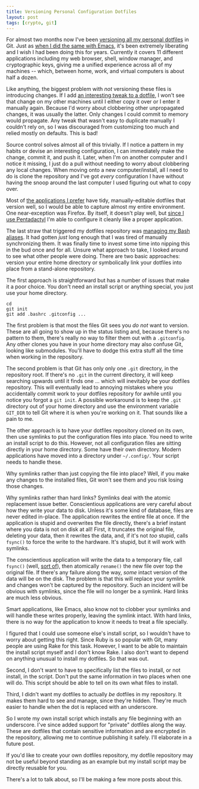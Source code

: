 ```yaml
---
title: Versioning Personal Configuration Dotfiles
layout: post
tags: [crypto, git]
---
```


For almost two months now I've been
[versioning all my personal dotfiles](https://github.com/skeeto/dotfiles)
in Git. Just as [when I did the same with Emacs](/blog/2011/10/19/),
it's been extremely liberating and I wish I had been doing this for
years. Currently it covers 11 different applications including my web
browser, shell, window manager, and cryptographic keys, giving me a
unified experience across all of my machines -- which, between home,
work, and virtual computers is about half a dozen.

Like anything, the biggest problem with *not* versioning these files
is introducing changes. If I add
[an interesting tweak to a dotfile](/blog/2012/06/08/), I won't see
that change on my other machines until I either copy it over or I
enter it manually again. Because I'd worry about clobbering other
unpropagated changes, it was usually the latter. Only changes I could
commit to memory would propagate. Any tweak that wasn't easy to
duplicate manually I couldn't rely on, so I was discouraged from
customizing too much and relied mostly on defaults. This is bad!

Source control solves almost all of this trivially. If I notice a
pattern in my habits or devise an interesting configuration, I can
immediately make the change, commit it, and push it. Later, when I'm
on another computer and I notice it missing, I just do a pull without
needing to worry about clobbering any local changes. When moving onto
a new computer/install, all I need to do is clone the repository and
I've got *every* configuration I have without having the snoop around
the last computer I used figuring out what to copy over.

Most of [the applications I prefer](/blog/2012/04/29/) have tidy,
manually-editable dotfiles that version well, so I would be able to
capture almost my entire environment. One near-exception was
Firefox. By itself, it doesn't play well, but
[since I use Pentadactyl](/blog/2009/04/03/) I'm able to configure it
cleanly like a proper application.

The last straw that triggered my dotfiles repository was
[managing my Bash aliases](/blog/2011/11/03/). It had gotten *just*
long enough that I was tired of manually synchronizing them. It was
finally time to invest some time into nipping this in the bud once and
for all. Unsure what approach to take, I looked around to see what
other people were doing. There are two basic approaches: version your
entire home directory or symbolically link your dotfiles into place
from a stand-alone repository.

The first approach is straightforward but has a number of issues that
make it a poor choice. You don't need an install script or anything
special, you just use your home directory.

    cd
    git init
    git add .bashrc .gitconfig ...

The first problem is that most the files Git sees you *do not* want to
version. These are all going to show up in the status listing and,
because there's no pattern to them, there's really no way to filter
them out with a `.gitconfig`. Any other clones you have in your home
directory may also confuse Git, looking like submodules. You'll have
to dodge this extra stuff all the time when working in the repository.

The second problem is that Git has only only one `.git` directory, in
the repository root. If there's no `.git` in the current directory, it
will keep searching upwards until it finds one ... which will
inevitably be your dotfiles repository. This will eventually lead to
annoying mistakes where you accidentally commit work to your dotfiles
repository for awhile until you notice you forgot a `git init`. A
possible workaround is to keep the `.git` directory out of your home
directory and use the environment variable `GIT_DIR` to tell Git where
it is when you're working on it. That sounds like a pain to me.

The other approach is to have your dotfiles repository cloned on its
own, then use symlinks to put the configuration files into place. You
need to write an install script to do this. However, not all
configuration files are sitting directly in your home directory. Some
have their own directory. Modern applications have moved into a
directory under `~/.config/`. Your script needs to handle these.

Why symlinks rather than just copying the file into place? Well, if
you make any changes to the installed files, Git won't see them and
you risk losing those changes.

Why symlinks rather than hard links? Symlinks deal with the atomic
replacement issue better. Conscientious applications are very careful
about how they write your data to disk. Unless it's some kind of
database, files are never edited in-place. The application rewrites
the entire file at once. If the application is stupid and overwrites
the file directly, there's a brief instant where you data is not on
disk at all! First, it truncates the original file, deleting your
data, then it rewrites the data, and, if it's not *too* stupid, calls
`fsync()` to force the write to the hardware. It's stupid, but it will
work with symlinks.

The conscientious application will write the data to a temporary file,
call `fsync()` (well,
[sort of](http://stackoverflow.com/questions/7433057/is-rename-without-fsync-safe)),
then atomically `rename()` the new file over top the original file. If
there's any failure along the way, *some* intact version of the data
will be on the disk. The problem is that this will replace your
symlink and changes won't be captured by the repository. Such an
incident will be obvious with symlinks, since the file will no longer
be a symlink. Hard links are much less obvious.

Smart applications, like Emacs, also know not to clobber your symlinks
and will handle these writes properly, leaving the symlink
intact. With hard links, there is no way for the application to know
it needs to treat a file specially.

I figured that I could use someone else's install script, so I
wouldn't have to worry about getting this right. Since Ruby is so
popular with Git, many people are using Rake for this task. However, I
want to be able to maintain the install script myself and I don't know
Rake. I also don't want to depend on anything unusual to install my
dotfiles. So that was out.

Second, I don't want to have to specifically list the files to
install, or not install, in the script. Don't put the same information
in two places when one will do. This script should be able to tell on
its own what files to install.

Third, I didn't want my dotfiles to actually *be* dotfiles in my
repository. It makes them hard to see and manage, since they're
hidden. They're much easier to handle when the dot is replaced with an
underscore.

So I wrote my own install script which installs any file beginning
with an underscore. I've since added support for "private" dotfiles
along the way. These are dotfiles that contain sensitive information
and are encrypted in the repository, allowing me to continue
publishing it safely. I'll elaborate in a future post.

If you'd like to create your own dotfiles repository, my dotfile
repository may not be useful beyond standing as an example but my
install script may be directly reusable for you.

There's a lot to talk about, so I'll be making a few more posts about
this.
